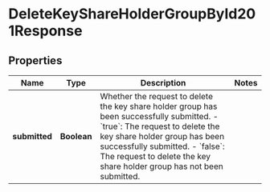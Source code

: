 

# DeleteKeyShareHolderGroupById201Response


## Properties

| Name | Type | Description | Notes |
|------------ | ------------- | ------------- | -------------|
|**submitted** | **Boolean** | Whether the request to delete the key share holder group has been successfully submitted. - &#x60;true&#x60;: The request to delete the key share holder group has been successfully submitted. - &#x60;false&#x60;: The request to delete the key share holder group has not been submitted.  |  |



